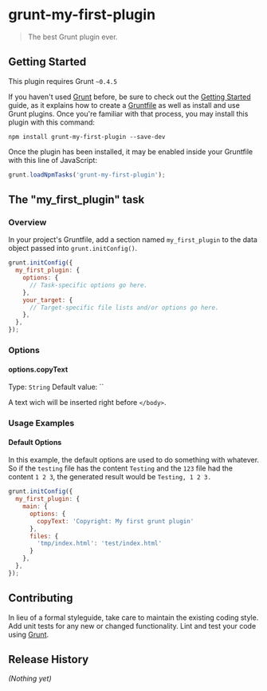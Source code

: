 # grunt-my-first-plugin

> The best Grunt plugin ever.

## Getting Started
This plugin requires Grunt `~0.4.5`

If you haven't used [Grunt](http://gruntjs.com/) before, be sure to check out the [Getting Started](http://gruntjs.com/getting-started) guide, as it explains how to create a [Gruntfile](http://gruntjs.com/sample-gruntfile) as well as install and use Grunt plugins. Once you're familiar with that process, you may install this plugin with this command:

```shell
npm install grunt-my-first-plugin --save-dev
```

Once the plugin has been installed, it may be enabled inside your Gruntfile with this line of JavaScript:

```js
grunt.loadNpmTasks('grunt-my-first-plugin');
```

## The "my_first_plugin" task

### Overview
In your project's Gruntfile, add a section named `my_first_plugin` to the data object passed into `grunt.initConfig()`.

```js
grunt.initConfig({
  my_first_plugin: {
    options: {
      // Task-specific options go here.
    },
    your_target: {
      // Target-specific file lists and/or options go here.
    },
  },
});
```

### Options

#### options.copyText
Type: `String`
Default value: ``

A text wich will be inserted right before `</body>`.

### Usage Examples

#### Default Options
In this example, the default options are used to do something with whatever. So if the `testing` file has the content `Testing` and the `123` file had the content `1 2 3`, the generated result would be `Testing, 1 2 3.`

```js
grunt.initConfig({
  my_first_plugin: {
    main: {
      options: {
        copyText: 'Copyright: My first grunt plugin'
      },
      files: {
        'tmp/index.html': 'test/index.html'
      }
    },
  },
});
```

## Contributing
In lieu of a formal styleguide, take care to maintain the existing coding style. Add unit tests for any new or changed functionality. Lint and test your code using [Grunt](http://gruntjs.com/).

## Release History
_(Nothing yet)_
